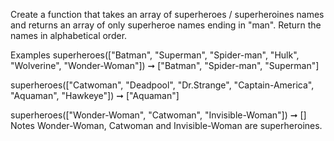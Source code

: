 Create a function that takes an array of superheroes / superheroines names and returns an array of only superheroe names ending in "man". Return the names in alphabetical order.

Examples
superheroes(["Batman", "Superman", "Spider-man", "Hulk", "Wolverine", "Wonder-Woman"])
➞ ["Batman", "Spider-man", "Superman"]

superheroes(["Catwoman", "Deadpool", "Dr.Strange", "Captain-America", "Aquaman", "Hawkeye"])
➞ ["Aquaman"]

superheroes(["Wonder-Woman", "Catwoman", "Invisible-Woman"])
➞ []
Notes
Wonder-Woman, Catwoman and Invisible-Woman are superheroines.
